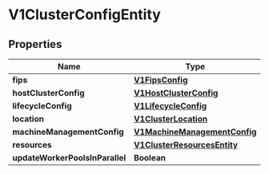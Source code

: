 # V1ClusterConfigEntity

## Properties
Name | Type | Description | Notes
------------ | ------------- | ------------- | -------------
**fips** | [**V1FipsConfig**](V1FipsConfig.md) |  |  [optional]
**hostClusterConfig** | [**V1HostClusterConfig**](V1HostClusterConfig.md) |  |  [optional]
**lifecycleConfig** | [**V1LifecycleConfig**](V1LifecycleConfig.md) |  |  [optional]
**location** | [**V1ClusterLocation**](V1ClusterLocation.md) |  |  [optional]
**machineManagementConfig** | [**V1MachineManagementConfig**](V1MachineManagementConfig.md) |  |  [optional]
**resources** | [**V1ClusterResourcesEntity**](V1ClusterResourcesEntity.md) |  |  [optional]
**updateWorkerPoolsInParallel** | **Boolean** |  |  [optional]
